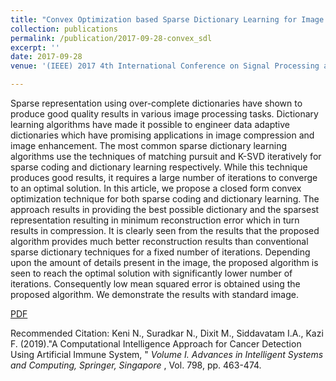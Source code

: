 ```yaml
---
title: "Convex Optimization based Sparse Dictionary Learning for Image Compression"
collection: publications
permalink: /publication/2017-09-28-convex_sdl
excerpt: ''
date: 2017-09-28
venue: '(IEEE) 2017 4th International Conference on Signal Processing and Integrated Networks (SPIN)'

---
```


Sparse representation using over-complete dictionaries have shown to produce good quality results in various image processing tasks. Dictionary learning algorithms have made it possible to engineer data adaptive dictionaries which have promising applications in image compression and image enhancement. The most common sparse dictionary learning algorithms use the techniques of matching pursuit and K-SVD iteratively for sparse coding and dictionary learning respectively. While this technique produces good results, it requires a large number of iterations to converge to an optimal solution. In this article, we propose a closed form convex optimization technique for both sparse coding and dictionary learning. The approach results in providing the best possible dictionary and the sparsest representation resulting in minimum reconstruction error which in turn results in compression. It is clearly seen from the results that the proposed algorithm provides much better reconstruction results than conventional sparse dictionary techniques for a fixed number of iterations. Depending upon the amount of details present in the image, the proposed algorithm is seen to reach the optimal solution with significantly lower number of iterations. Consequently low mean squared error is obtained using the proposed algorithm. We demonstrate the results with standard image.

[PDF](https://ieeexplore.ieee.org/document/8050017)

Recommended Citation: Keni N., Suradkar N., Dixit M., Siddavatam I.A., Kazi F. (2019).&quot;A Computational Intelligence Approach for Cancer Detection Using Artificial Immune System, &quot; <i> Volume I. Advances in Intelligent Systems and Computing, Springer, Singapore </i>, Vol. 798, pp. 463-474.
